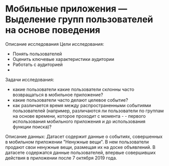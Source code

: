 # **Мобильные приложения — Выделение групп пользователей на основе поведения**

Описание исследования
Цели исследования:

- Понять пользователей
- Оценить ключевые характеристики аудитории
- Работать с аудиторией
- 
Задачи исследования:

- какие пользователи какие пользователи склонны часто возвращаться в мобильное приложение?
- какие пользователи часто делают целевое событие?
- как различается время между распространенными событиями пользователей (например, различаются ли пользователи по группам на основе времени, которое проходит с момента - - первого использования мобильного приложения и до использования функции поиска)?

Описание данных: Датасет содержит данные о событиях, совершенных в мобильном приложении "Ненужные вещи". В нем пользователи продают свои ненужные вещи, размещая их на доске объявлений. В датасете содержатся данные пользователей, впервые совершивших действия в приложении после 7 октября 2019 года.
